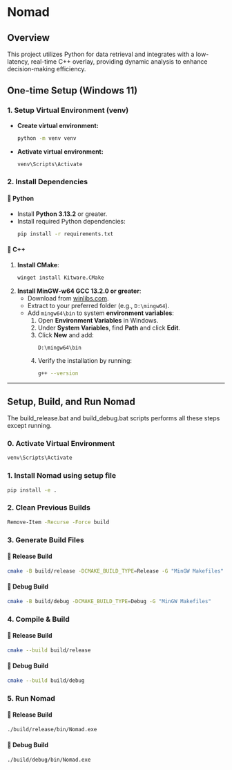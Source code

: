 # Nomad

## Overview
This project utilizes Python for data retrieval and integrates with a low-latency, real-time C++ overlay, providing dynamic analysis to enhance decision-making efficiency.

## One-time Setup (Windows 11)

### 1. Setup Virtual Environment (venv)
- **Create virtual environment:**
  ```sh
  python -m venv venv
  ```
- **Activate virtual environment:**
  ```sh
  venv\Scripts\Activate
  ```

### 2. Install Dependencies

#### 📌 Python
- Install **Python 3.13.2** or greater.
- Install required Python dependencies:
  ```sh
  pip install -r requirements.txt
  ```

#### 📌 C++
1. **Install CMake**:
   ```sh
   winget install Kitware.CMake
   ```
2. **Install MinGW-w64 GCC 13.2.0 or greater**:
   - Download from [winlibs.com](https://winlibs.com/).
   - Extract to your preferred folder (e.g., `D:\mingw64`).
   - Add `mingw64\bin` to system **environment variables**:
     1. Open **Environment Variables** in Windows.
     2. Under **System Variables**, find **Path** and click **Edit**.
     3. Click **New** and add:
        ```sh
        D:\mingw64\bin
        ```
     4. Verify the installation by running:
        ```sh
        g++ --version
        ```

---

## Setup, Build, and Run Nomad

The build_release.bat and build_debug.bat scripts performs all these steps except running.

### 0. Activate Virtual Environment
```sh
venv\Scripts\Activate
```

### 1. Install Nomad using setup file
```sh
pip install -e .
```

### 2. Clean Previous Builds
```sh
Remove-Item -Recurse -Force build
```

### 3. Generate Build Files
#### 🔹 Release Build
```sh
cmake -B build/release -DCMAKE_BUILD_TYPE=Release -G "MinGW Makefiles"
```
#### 🔹 Debug Build
```sh
cmake -B build/debug -DCMAKE_BUILD_TYPE=Debug -G "MinGW Makefiles"
```

### 4. Compile & Build
#### 🔹 Release Build
```sh
cmake --build build/release
```
#### 🔹 Debug Build
```sh
cmake --build build/debug
```

### 5. Run Nomad
#### 🔹 Release Build
```sh
./build/release/bin/Nomad.exe
```
#### 🔹 Debug Build
```sh
./build/debug/bin/Nomad.exe
```
